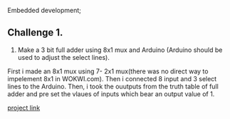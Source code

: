 Embedded development;

## Challenge 1.
1) Make a 3 bit full adder using 8x1 mux and Arduino (Arduino should be used to adjust the select lines).

First i made an 8x1 mux using 7- 2x1 mux(there was no direct way to impelement 8x1 in WOKWI.com). Then i connected 8 input and 3 select lines to the Arduino. Then, i took the ouutputs from the truth table of full adder and pre set the vlaues of inputs which bear an output value of 1.

[project link](https://wokwi.com/projects/394438977301562369)
